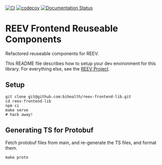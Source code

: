 [![CI](https://github.com/bihealth/reev-frontend-lib/actions/workflows/main.yml/badge.svg)](https://github.com/bihealth/reev-frontend-lib/actions/workflows/main.yml)
[![codecov](https://codecov.io/gh/bihealth/reev-frontend-lib/graph/badge.svg?token=Cu4ym12yM0)](https://codecov.io/gh/bihealth/reev-frontend-lib)
[![Documentation Status](https://readthedocs.org/projects/reev/badge/?version=latest)](https://reev.readthedocs.io/en/latest/?badge=latest)

# REEV Frontend Reuseable Components

Refactored reuseable components for REEV.

This README file describes how to setup your dev environment for this library.
For everything else, see the [REEV Project](https://github.com/bihealth/reev).

## Setup

```
git clone git@github.com:bihealth/reev-frontend-lib.git
cd reev-frontend-lib
npm ci
make serve
# hack away!
```

## Generating TS for Protobuf

Fetch protobuf files from main, and re-generate the TS files, and format them.

```
make proto
```
